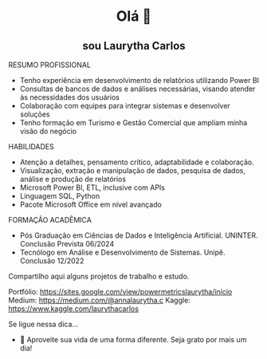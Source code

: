 <h1 align="center">Olá 👋</h1>

<h2 align="center"> sou Laurytha Carlos </h2>

RESUMO PROFISSIONAL 
- Tenho experiência em desenvolvimento de relatórios utilizando Power BI
- Consultas de bancos de dados e análises necessárias, visando atender às necessidades dos usuários
- Colaboração com equipes para integrar sistemas e desenvolver soluções
- Tenho formação em Turismo e Gestão Comercial que ampliam minha visão do negócio

HABILIDADES
- Atenção a detalhes, pensamento crítico, adaptabilidade e colaboração. 
- Visualização, extração e manipulação de dados, pesquisa de dados, análise e produção de relatórios 
- Microsoft Power BI, ETL, inclusive com APIs
- Linguagem SQL, Python
- Pacote Microsoft Office em nível avançado

FORMAÇÃO ACADÊMICA
- Pós Graduação em Ciências de Dados e Inteligência Artificial. UNINTER. Conclusão Prevista 06/2024
- Tecnólogo em Análise e Desenvolvimento de Sistemas. Unipê. Conclusão 12/2022

Compartilho aqui alguns projetos de trabalho e estudo.

Portfólio: https://sites.google.com/view/powermetricslaurytha/início 
Medium: https://medium.com/@annalaurytha.c
Kaggle: https://www.kaggle.com/laurythacarlos

Se ligue nessa dica...
- 💬 Aproveite sua vida de uma forma diferente. Seja grato por mais um dia!
